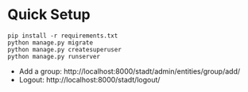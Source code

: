 # Quick Setup

    pip install -r requirements.txt
    python manage.py migrate
    python manage.py createsuperuser
    python manage.py runserver
    
* Add a group: http://localhost:8000/stadt/admin/entities/group/add/
* Logout: http://localhost:8000/stadt/logout/
